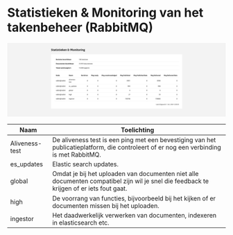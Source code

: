 # Statistieken & Monitoring van het takenbeheer (RabbitMQ)

![In de figuur zie je een overzicht van de status van de verschillende taken van het platform.](img/admin_6.png)

| Naam           | Toelichting                                                                                                                             |
| -------------- | --------------------------------------------------------------------------------------------------------------------------------------- |
| Aliveness-test | De aliveness test is een ping met een bevestiging van het publicatieplatform, die controleert of er nog een verbinding is met RabbitMQ. |
| es_updates     | Elastic search updates.                                                                                                                 |
| global         | Omdat je bij het uploaden van documenten niet alle documenten compatibel zijn wil je snel die feedback te krijgen of er iets fout gaat. |
| high           | De voorrang van functies, bijvoorbeeld bij het kijken of er documenten missen bij het uploaden.                                         |
| ingestor       | Het daadwerkelijk verwerken van documenten, indexeren in elasticsearch etc.                                                             |
